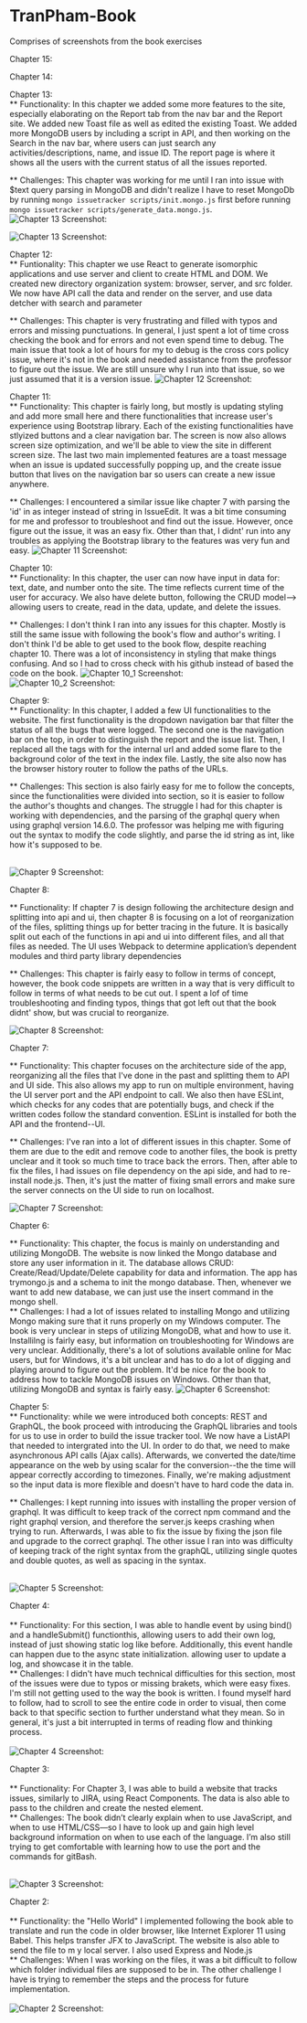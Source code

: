 # TranPham-Book

Comprises of screenshots from the book exercises

Chapter 15: <br />



Chapter 14: <br />


Chapter 13: <br />
** Functionality: In this chapter we added some more features to the site, especially elaborating on the Report tab from the nav bar and the Report site. We added new Toast file as well as edited the existing Toast. We added more MongoDB users by including a script in API, and then working on the Search in the nav bar, where users can just search any activities/descriptions, name, and issue ID. The report page is where it shows all the users with the current status of all the issues reported.

** Challenges: This chapter was working for me until I ran into issue with $text query parsing in MongoDB and didn't realize I have to reset MongoDb by running `mongo issuetracker scripts/init.mongo.js` first before running `mongo issuetracker scripts/generate_data.mongo.js`.
![Chapter 13 Screenshot:](https://github.ccs.neu.edu/NEU-CS5610-SU20/TranPham-Book/blob/chapter13/Screenshot/Chapter%2013_1%20screenshot.png) </br>

![Chapter 13 Screenshot:](https://github.ccs.neu.edu/NEU-CS5610-SU20/TranPham-Book/blob/chapter13/Screenshot/Chapter%2013_2%20screenshot.png) </br>


Chapter 12: <br />
** Funtionality: This chapter we use React to generate isomorphic applications and use server and client to create HTML and DOM. We created new directory organization system: browser, server, and src folder. We now have API call the data and render on the server, and use data detcher with search and parameter 

** Challenges: This chapter is very frustrating and filled with typos and errors and missing punctuations. In general, I just spent a lot of time cross checking the book and for errors and not even spend time to debug. The main issue that took a lot of hours for my to debug is the cross cors policy issue, where it's not in the book and needed assistance from the professor to figure out the issue. We are still unsure why I run into that issue, so we just assumed that it is a version issue. 
![Chapter 12 Screenshot:](https://github.ccs.neu.edu/NEU-CS5610-SU20/TranPham-Book/blob/chapter12/Screenshot/Chapter%2012%20screenshot.png) </br>

Chapter 11: <br />
** Functionality: This chapter is fairly long, but mostly is updating styling and add more small here and there functionalities that increase user's experience using Bootstrap library. Each of the existing functionalities have stlyized buttons and a clear navigation bar. The screen is now also allows screen size optimization, and we'll be able to view the site in different screen size. The last two main implemented features are a toast message when an issue is updated successfully popping up, and the create issue button that lives on the navigation bar so users can create a new issue anywhere.


** Challenges: I encountered a similar issue like chapter 7 with parsing the 'id' in as integer instead of string in IssueEdit. It was a bit time consuming for me and professor to troubleshoot and find out the issue. However, once figure out the issue, it was an easy fix. Other than that, I didnt' run into any troubles as applying the Bootstrap library to the features was very fun and easy. 
![Chapter 11 Screenshot:](https://github.ccs.neu.edu/NEU-CS5610-SU20/TranPham-Book/blob/master/Screenshot/Chapter%2011%20screenshot.png) </br>

Chapter 10: <br />
** Functionality: In this chapter, the user can now have input in data for: text, date, and number onto the site. The time reflects current time of the user for accuracy. We also have delete button, following the CRUD model--> allowing users to create, read in the data, update, and delete the issues. 


** Challenges: I don't think I ran into any issues for this chapter. Mostly is still the same issue with following the book's flow and author's writing. I don't think I'd be able to get used to the book flow, despite reaching chapter 10. There was a lot of inconsistency in styling that make things confusing. And so I had to cross check with his github instead of based the code on the book.
![Chapter 10_1 Screenshot:](https://github.ccs.neu.edu/NEU-CS5610-SU20/TranPham-Book/blob/master/Screenshot/Chapter%2010_1%20screenshot.png) </br>
![Chapter 10_2 Screenshot:](https://github.ccs.neu.edu/NEU-CS5610-SU20/TranPham-Book/blob/master/Screenshot/Chapter%2010_2%20screenshot.png)


Chapter 9: <br />
** Functionality: In this chapter, I added a few UI functionalities to the website. The first functionality is the dropdown navigation bar that filter the status of all the bugs that were logged. The second one is the navigation bar on the top, in order to distinguish the report and the issue list. Then, I replaced all the <a> tags with <Link to> for the internal url and added some flare to the background color of the text in the index file. Lastly, the site also now has the browser history router to follow the paths of the URLs.<br />

** Challenges: This section is also fairly easy for me to follow the concepts, since the functionalities were divided into section, so it is easier to follow the author's thoughts and changes. The struggle I had for this chapter is working with dependencies, and the parsing of the graphql query when using graphql version 14.6.0. The professor was helping me with figuring out the syntax to modify the code slightly, and parse the id string as int, like how it's supposed to be. <br /><br />


![Chapter 9 Screenshot:](https://github.ccs.neu.edu/NEU-CS5610-SU20/TranPham-Book/blob/master/Screenshot/chapter%209%20screenshot.png)


Chapter 8: <br />

** Functionality: If chapter 7 is design following the architecture design and splitting into api and ui, then chapter 8 is focusing on a lot of reorganization of the files, splitting things up for better tracing in the future. It is basically split out each of the functions in api and ui into different files, and all that files as needed. The UI uses Webpack to determine application’s dependent modules and third party library dependencies

** Challenges: This chapter is fairly easy to follow in terms of concept, however, the book code snippets are written in a way that is very difficult to follow in terms of what needs to be cut out. I spent a lof of time troubleshooting and finding typos, things that got left out that the book didnt' show, but was crucial to reorganize. 

![Chapter 8 Screenshot:](https://github.ccs.neu.edu/NEU-CS5610-SU20/TranPham-Book/blob/master/Screenshot/chapter%208%20screenshot.png)


Chapter 7: <br />

** Functionality: This chapter focuses on the architecture side of the app, reorganizing all the files that I've done in the past and splitting them to API and UI side. This also allows my app to run on multiple environment, having the UI server port and the API endpoint to call. We also then have ESLint, which checks for any codes that are potentially bugs, and check if the written codes follow the standard convention. ESLint is installed for both the API and the frontend--UI.<br /> 

** Challenges: I've ran into a lot of different issues in this chapter. Some of them are due to the edit and remove code to another files, the book is pretty unclear and it took so much time to trace back the errors. Then, after able to fix the files, I had issues on file dependency on the api side, and had to re-install node.js. Then, it's just the matter of fixing small errors and make sure the server connects on the UI side to run on localhost. 

![Chapter 7 Screenshot:](https://github.ccs.neu.edu/NEU-CS5610-SU20/TranPham-Book/blob/master/Screenshot/Chapter%207%20screenshot.png)



Chapter 6: <br />

** Functionality: This chapter, the focus is mainly on understanding and utilizing MongoDB. The website is now linked the Mongo database and store any user information in it. The database allows CRUD: Create/Read/Update/Delete capability for data and information. The app has trymongo.js and a schema to init the mongo database. Then, whenever we want to add new database, we can just use the insert command in the mongo shell. <br /> 
** Challenges: I had a lot of issues related to installing Mongo and utilizing Mongo making sure that it runs properly on my Windows computer. The book is very unclear in steps of utilizing MongoDB, what and how to use it. Installilng is fairly easy, but information on troubleshooting for Windows are very unclear. Additionally, there's a lot of solutions available online for Mac users, but for Windows, it's a bit unclear and has to do a lot of digging and playing around to figure out the problem. It'd be nice for the book to address how to tackle MongoDB issues on Windows. Other than that, utilizing MongoDB and syntax is fairly easy. 
![Chapter 6 Screenshot:](https://github.ccs.neu.edu/NEU-CS5610-SU20/TranPham-Book/blob/master/Screenshot/Chapter%206%20screenshot.png)




Chapter 5: <br />
** Functionality: while we were introduced both concepts: REST and GraphQL, the book proceed with introducing the GraphQL libraries and tools for us to use in order to build the issue tracker tool. We now have a ListAPI that needed to intergrated into the UI. In order to do that, we need to make asynchronous API calls (Ajax calls). Afterwards, we converted the date/time appearance on the web by using scalar for the conversion--the the time will appear correctly according to timezones. Finally, we're making adjustment so the input data is more flexible and doesn't have to hard code the data in.<br /> 


** Challenges: I kept running into issues with installing the proper version of graphql. It was difficult to keep track of the correct npm command and the right graphql version, and therefore the server.js keeps crashing when trying to run. Afterwards, I was able to fix the issue by fixing the json file and upgrade to the correct graphql. The other issue I ran into was difficulty of keeping track of the right syntax from the graphQL, utilizing single quotes and double quotes, as well as spacing in the syntax.<br /> <br /> 

![Chapter 5 Screenshot:](https://github.ccs.neu.edu/NEU-CS5610-SU20/TranPham-Book/blob/master/Screenshot/Chapter%205%20screenshot.png)






Chapter 4:<br /><br /> 
** Functionality: For this section, I was able to handle event by using bind() and a handleSubmit() functionthis, allowing users to add their own log, instead of just showing static log like before. Additionally, this event handle can happen due to the async state initialization. allowing user to update a log, and showcase it in the table. <br />
** Challenges: I didn't have much technical difficulties for this section, most of the issues were due to typos or missing brakets, which were easy fixes. I'm still not getting used to the way the book is written. I found myself hard to follow, had to scroll to see the entire code in order to visual, then come back to that specific section to further understand what they mean. So in general, it's just a bit interrupted in terms of reading flow and thinking process. <br /> <br /> 
![Chapter 4 Screenshot:](https://github.ccs.neu.edu/NEU-CS5610-SU20/TranPham-Book/blob/master/Screenshot/Chapter%204%20screenshot.png)



Chapter 3:<br /><br /> 
** Functionality: For Chapter 3, I was able to build a website that tracks issues, similarly to JIRA, using React Components. The data is also able to pass to the children and create the nested element. <br />
** Challenges: The book didn’t clearly explain when to use JavaScript, and when to use HTML/CSS—so I have to look up and gain high level background information on when to use each of the language. I’m also still trying to get comfortable with learning how to use the port and the commands for gitBash.<br /><br /> 


![Chapter 3 Screenshot:](https://github.ccs.neu.edu/NEU-CS5610-SU20/TranPham-Book/blob/master/Screenshot/Chapter%203%20screenshot.png)



Chapter 2: <br /><br /> 
** Functionality: the "Hello World" I implemented following the book able to translate and run the code in older browser, like Internet Explorer 11 using Babel. This helps transfer JFX to JavaScript. The website is also able to send the file to m y local server. I also used Express and Node.js <br />
** Challenges: When I was working on the files, it was a bit difficult to follow which folder individual files are supposed to be in. The other challenge I have is trying to remember the steps and the process for future implementation. <br /><br /> 
![Chapter 2 Screenshot:](https://github.ccs.neu.edu/NEU-CS5610-SU20/TranPham-Book/blob/master/Screenshot/Chapter%202%20screenshot.png)

